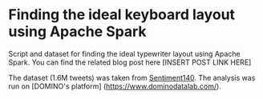 # Finding the ideal keyboard layout using Apache Spark

Script and dataset for finding the ideal typewriter layout using Apache Spark. You can find the related blog post here [INSERT POST LINK HERE]

The dataset (1.6M tweets) was taken from [Sentiment140](http://help.sentiment140.com/for-students).
The analysis was run on [DOMINO's platform] (https://www.dominodatalab.com/).
